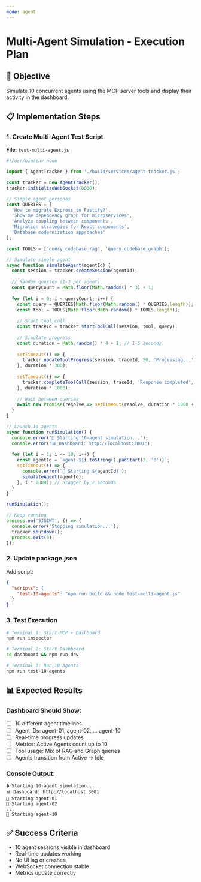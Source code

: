 ```yaml
---
mode: agent
---
```


# Multi-Agent Simulation - Execution Plan

## 🎯 Objective
Simulate 10 concurrent agents using the MCP server tools and display their activity in the dashboard.

## 📋 Implementation Steps

### 1. Create Multi-Agent Test Script
**File**: `test-multi-agent.js`

```javascript
#!/usr/bin/env node

import { AgentTracker } from './build/services/agent-tracker.js';

const tracker = new AgentTracker();
tracker.initializeWebSocket(8080);

// Simple agent personas
const QUERIES = [
  'How to migrate Express to Fastify?',
  'Show me dependency graph for microservices',
  'Analyze coupling between components',
  'Migration strategies for React components',
  'Database modernization approaches'
];

const TOOLS = ['query_codebase_rag', 'query_codebase_graph'];

// Simulate single agent
async function simulateAgent(agentId) {
  const session = tracker.createSession(agentId);
  
  // Random queries (1-3 per agent)
  const queryCount = Math.floor(Math.random() * 3) + 1;
  
  for (let i = 0; i < queryCount; i++) {
    const query = QUERIES[Math.floor(Math.random() * QUERIES.length)];
    const tool = TOOLS[Math.floor(Math.random() * TOOLS.length)];
    
    // Start tool call
    const traceId = tracker.startToolCall(session, tool, query);
    
    // Simulate progress
    const duration = Math.random() * 4 + 1; // 1-5 seconds
    
    setTimeout(() => {
      tracker.updateToolProgress(session, traceId, 50, 'Processing...');
    }, duration * 300);
    
    setTimeout(() => {
      tracker.completeToolCall(session, traceId, 'Response completed', duration, true);
    }, duration * 1000);
    
    // Wait between queries
    await new Promise(resolve => setTimeout(resolve, duration * 1000 + 500));
  }
}

// Launch 10 agents
async function runSimulation() {
  console.error('🚀 Starting 10-agent simulation...');
  console.error('📊 Dashboard: http://localhost:3001');
  
  for (let i = 1; i <= 10; i++) {
    const agentId = `agent-${i.toString().padStart(2, '0')}`;
    setTimeout(() => {
      console.error(`🤖 Starting ${agentId}`);
      simulateAgent(agentId);
    }, i * 2000); // Stagger by 2 seconds
  }
}

runSimulation();

// Keep running
process.on('SIGINT', () => {
  console.error('Stopping simulation...');
  tracker.shutdown();
  process.exit(0);
});
```

### 2. Update package.json
Add script:
```json
{
  "scripts": {
    "test-10-agents": "npm run build && node test-multi-agent.js"
  }
}
```

### 3. Test Execution
```bash
# Terminal 1: Start MCP + Dashboard
npm run inspector

# Terminal 2: Start Dashboard  
cd dashboard && npm run dev

# Terminal 3: Run 10 agents
npm run test-10-agents
```

## 📊 Expected Results

### Dashboard Should Show:
- [ ] 10 different agent timelines
- [ ] Agent IDs: agent-01, agent-02, ... agent-10
- [ ] Real-time progress updates
- [ ] Metrics: Active Agents count up to 10
- [ ] Tool usage: Mix of RAG and Graph queries
- [ ] Agents transition from Active → Idle

### Console Output:
```
� Starting 10-agent simulation...
📊 Dashboard: http://localhost:3001
🤖 Starting agent-01
🤖 Starting agent-02
...
🤖 Starting agent-10
```

## ✅ Success Criteria
- 10 agent sessions visible in dashboard
- Real-time updates working
- No UI lag or crashes
- WebSocket connection stable
- Metrics update correctly